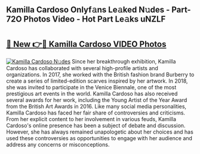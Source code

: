 ## Kamilla Cardoso Onlyf𝚊ns Le𝚊ked N𝚞des - Part-72O Photos Video - Hot Part Le𝚊ks uNZLF

# <h2><a href="http://ab93899.deff.icu/?id=Kamilla+Cardoso">🔗 New 👉🔴 Kamilla Cardoso VIDEO Photos</a></h2>

[![Kamilla Cardoso N𝚞des](https://i.imgur.com/rIISA9y.gif)](http://ab93899.deff.icu/?id=Kamilla+Cardoso)
Since her breakthrough exhibition, Kamilla Cardoso has collaborated with several high-profile artists and organizations. In 2017, she worked with the British fashion brand Burberry to create a series of limited-edition scarves inspired by her artwork. In 2018, she was invited to participate in the Venice Biennale, one of the most prestigious art events in the world. Kamilla Cardoso has also received several awards for her work, including the Young Artist of the Year Award from the British Art Awards in 2016. Like many social media personalities, Kamilla Cardoso has faced her fair share of controversies and criticisms. From her explicit content to her involvement in various feuds, Kamilla Cardoso's online presence has been a subject of debate and discussion. However, she has always remained unapologetic about her choices and has used these controversies as opportunities to engage with her audience and address any concerns or misconceptions.
